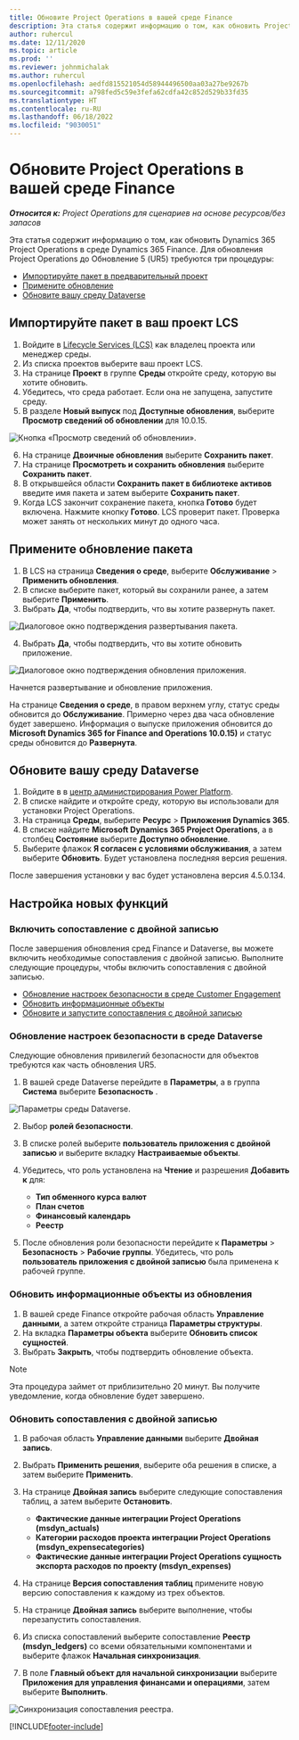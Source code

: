 ```yaml
---
title: Обновите Project Operations в вашей среде Finance
description: Эта статья содержит информацию о том, как обновить Project Operations в среде Dynamics 365 Finance.
author: ruhercul
ms.date: 12/11/2020
ms.topic: article
ms.prod: ''
ms.reviewer: johnmichalak
ms.author: ruhercul
ms.openlocfilehash: aedfd815521054d58944496500aa03a27be9267b
ms.sourcegitcommit: a798fed5c59e3fefa62cdfa42c852d529b33fd35
ms.translationtype: HT
ms.contentlocale: ru-RU
ms.lasthandoff: 06/18/2022
ms.locfileid: "9030051"
---
```

# <a name="update-project-operations-in-your-finance-environment"></a>Обновите Project Operations в вашей среде Finance

_**Относится к:** Project Operations для сценариев на основе ресурсов/без запасов_


Эта статья содержит информацию о том, как обновить Dynamics 365 Project Operations в среде Dynamics 365 Finance. Для обновления Project Operations до Обновление 5 (UR5) требуются три процедуры:

- [Импортируйте пакет в предварительный проект](#import)
- [Примените обновление](#apply)
- [Обновите вашу среду Dataverse](#update)

## <a name="import-the-package-into-your-lcs-project"></a><a name="import"></a>Импортируйте пакет в ваш проект LCS

1. Войдите в [Lifecycle Services (LCS)](https://lcs.dynamics.com/) как владелец проекта или менеджер среды.
2. Из списка проектов выберите ваш проект LCS.
3. На странице **Проект** в группе **Среды** откройте среду, которую вы хотите обновить.
4. Убедитесь, что среда работает. Если она не запущена, запустите среду.
5. В разделе **Новый выпуск** под **Доступные обновления**, выберите **Просмотр сведений об обновлении** для 10.0.15.

![Кнопка «Просмотр сведений об обновлении».](media/view-update.png)

6. На странице **Двоичные обновления** выберите **Сохранить пакет**.
7. На странице **Просмотреть и сохранить обновления** выберите **Сохранить пакет**.
8. В открывшейся области **Сохранить пакет в библиотеке активов** введите имя пакета и затем выберите **Сохранить пакет**.
9. Когда LCS закончит сохранение пакета, кнопка **Готово** будет включена. Нажмите кнопку **Готово**. LCS проверит пакет. Проверка может занять от нескольких минут до одного часа.


## <a name="apply-the-package-update"></a><a name="apply"></a>Примените обновление пакета

1. В LCS на страница **Сведения о среде**, выберите **Обслуживание** > **Применить обновления**.
2. В списке выберите пакет, который вы сохранили ранее, а затем выберите **Применить**.
3. Выбрать **Да**, чтобы подтвердить, что вы хотите развернуть пакет.

![Диалоговое окно подтверждения развертывания пакета.](media/confirm-package-deployment.png)

4. Выбрать **Да**, чтобы подтвердить, что вы хотите обновить приложение.

![Диалоговое окно подтверждения обновления приложения.](media/confirm-application-update.png)

Начнется развертывание и обновление приложения. 

На странице **Сведения о среде**, в правом верхнем углу, статус среды обновится до **Обслуживание**. Примерно через два часа обновление будет завершено. Информация о выпуске приложения обновится до **Microsoft Dynamics 365 for Finance and Operations 10.0.15)** и статус среды обновится до **Развернута**.


## <a name="update-your-dataverse-environment"></a><a name="update"></a>Обновите вашу среду Dataverse

1. Войдите в в [центр администрирования Power Platform](https://admin.powerplatform.com/).
2. В списке найдите и откройте среду, которую вы использовали для установки Project Operations.
3. На страница **Среды**, выберите **Ресурс** > **Приложения Dynamics 365**.
4. В списке найдите **Microsoft Dynamics 365 Project Operations**, а в столбец **Состояние** выберите **Доступно обновление**.
5. Выберите флажок **Я согласен с условиями обслуживания**, а затем выберите **Обновить**. Будет установлена последняя версия решения.

После завершения установки у вас будет установлена версия 4.5.0.134.

## <a name="configure-new-features"></a>Настройка новых функций

### <a name="enable-dual-write-mapping"></a>Включить сопоставление с двойной записью

После завершения обновления сред Finance и Dataverse, вы можете включить необходимые сопоставления с двойной записью. Выполните следующие процедуры, чтобы включить сопоставления с двойной записью.

- [Обновление настроек безопасности в среде Customer Engagement](#security)
- [Обновить информационные объекты](#refresh)
- [Обновите и запустите сопоставления с двойной записью](#run)

### <a name="update-security-settings-on-the-dataverse-environment"></a><a name="security"></a>Обновление настроек безопасности в среде Dataverse

Следующие обновления привилегий безопасности для объектов требуются как часть обновления UR5.

1. В вашей среде Dataverse перейдите в **Параметры**, а в группа **Система** выберите **Безопасность** .

![Параметры среды Dataverse.](media/Picture21.png)

2. Выбор **ролей безопасности**.
3. В списке ролей выберите **пользователь приложения с двойной записью** и выберите вкладку **Настраиваемые объекты**. 
4. Убедитесь, что роль установлена на **Чтение** и разрешения **Добавить к** для:

      - **Тип обменного курса валют**
      - **План счетов** 
      - **Финансовый календарь** 
      - **Реестр**

5. После обновления роли безопасности перейдите к **Параметры** > **Безопасность** > **Рабочие группы**. Убедитесь, что роль **пользователь приложения с двойной записью** была применена к рабочей группе. 

### <a name="refresh-data-entities-from-the-update"></a><a name="refresh"></a>Обновить информационные объекты из обновления

1. В вашей среде Finance откройте рабочая область **Управление данными**, а затем откройте страница **Параметры структуры**.
2. На вкладка **Параметры объекта** выберите **Обновить список сущностей**.
3. Выбрать **Закрыть**, чтобы подтвердить обновление объекта.

 > [!NOTE]
 > Эта процедура займет от приблизительно 20 минут. Вы получите уведомление, когда обновление будет завершено.

### <a name="update-dual-write-mappings"></a><a name="run"></a>Обновить сопоставления с двойной записью

1. В рабочая область **Управление данными** выберите **Двойная запись**.
2. Выбрать **Применить решения**, выберите оба решения в списке, а затем выберите **Применить**.
3. На странице **Двойная запись** выберите следующие сопоставления таблиц, а затем выберите **Остановить**.

    - **Фактические данные интеграции Project Operations (msdyn_actuals)**
    - **Категории расходов проекта интеграции Project Operations (msdyn_expensecategories)**
    - **Фактические данные интеграции Project Operations сущность экспорта расходов по проекту (msdyn_expenses)**

4. На странице **Версия сопоставления таблиц** примените новую версию сопоставления к каждому из трех объектов.
5. На странице **Двойная запись** выберите выполнение, чтобы перезапустить сопоставления.
6. Из списка сопоставлений выберите сопоставление **Реестр (msdyn_ledgers)** со всеми обязательными компонентами и выберите флажок **Начальная синхронизация**. 
7. В поле **Главный объект для начальной синхронизации** выберите **Приложения для управления финансами и операциями**, затем выберите **Выполнить**.
 
 ![Синхронизация сопоставления реестра.](media/DW6.png)
 


[!INCLUDE[footer-include](../includes/footer-banner.md)]